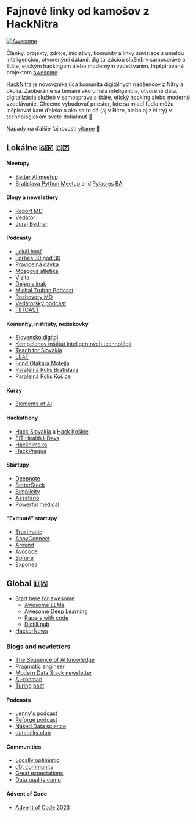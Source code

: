 # Fajnové linky od kamošov z HackNitra
[![Awesome](https://awesome.re/badge-flat.svg)](https://awesome.re)

Články, projekty, zdroje, iniciatívy, komunity a linky súvisiace s umelou inteligenciou, otvorenými dátami, digitalizáciou služieb v samospráve a štáte, etickým hackingom alebo moderným vzdelávaním. Inpšpirované projektom [awesome](https://github.com/sindresorhus/awesome).

[HackNitra](https://www.facebook.com/hacknitra) je novovznikajúca komunita digitálnych nadšencov z Nitry a okolia. Zaoberáme sa témami ako umelá inteligencia, otvorené dáta, digitalizácia služieb v samospráve a štáte, etický hacking alebo moderné vzdelávanie. Chceme vybudovať priestor, kde sa mladí ľudia môžu inšpirovať kam ďaleko a ako sa to dá (aj v Nitre, alebo aj z Nitry) v technologickom svete dotiahnuť 🙂

Nápady na ďalšie fajnovosti [vítame](https://github.com/HackNitra/fajnovosti/pulls) 🙌


## Lokálne 🇸🇰 🇨🇿

#### Meetupy
- [Better AI meetup](https://betteraimeetup.com/)
- [Bratislava Python Meetup](https://www.meetup.com/pyconsk/) and [Pyladies BA](https://www.meetup.com/pyladies-bratislava/events/297258912/)


#### Blogy a newslettery
- [Report MD](https://substack.com/@havran)
- [Vedátor](https://vedator.space/)
- [Juraj Bednar](https://juraj.bednar.io/blog/)


#### Podcasty

- [Lokál hosť](https://skpodcasty.sk/podcasty/lokal-host/)
- [Forbes 30 pod 30](https://skpodcasty.sk/podcasty/forbes-30-pod-30/)
- [Pravidelná dávka](https://pravidelnadavka.sk/)
- [Mozgová atletika](https://skpodcasty.sk/podcasty/mozgova-atletika/)
- [Vizita](https://skpodcasty.sk/podcasty/vizita/)
- [Dejepis inak](https://skpodcasty.sk/podcasty/dejepis-inak/)
- [Michal Truban Podcast](https://skpodcasty.sk/podcasty/michal-truban-podcast/)
- [Rozhovory MD](https://skpodcasty.sk/podcasty/rozhovory-md/)
- [Vedátorský podcast](https://skpodcasty.sk/podcasty/vedatorsky-podcast/)
- [FIITCAST](https://skpodcasty.sk/podcasty/fiitcast/)


#### Komunity, inštitúty, neziskovky

- [Slovensko.digital](https://slovensko.digital/)
- [Kempelenov inštitút inteligentných technológií](https://kinit.sk/sk)
- [Teach for Slovakia](https://teach.sk/cim-zijeme)
- [LEAF](https://www.leaf.sk/)
- [Fond Otakara Motejla](https://osf.cz/category/fond-otakara-motejla/)
- [Paralelná Polis Bratislava](https://paralelnapolis.sk/)
- [Paralelná Polis Košice](https://www.paralelnapoliskosice.sk/)



#### Kurzy

- [Elements of AI](https://www.elementsofai.sk/)

#### Hackathony

- [Hack Slovakia](https://hackslovakia.com) a [Hack Košice](https://hackkosice.com)
- [EIT Health i-Days](https://www.hackhealthcare.sk) 
- [Hacknime.to](https://www.hacknime.to/)
- [HackPrague](https://www.facebook.com/hackprague)

#### Startupy 
- [Deepnote](https://deepnote.com)
- [BetterStack](https://betterstack.com)
- [Simplicity](https://onesimplicity.com/)
- [Assetario](https://www.assetario.com)
- [Powerful medical](https://www.powerfulmedical.com)

#### "Exitnuté" startupy
- [Trustmatic](https://www.startitup.sk/z-bratislavy-do-sveta-slovaci-prerazili-s-ich-projektom-na-odhalovanie-kradnutia-a-falsovania-totoznosti-ludi/)
- [AhoyConnect](https://cc.cz/budoval-komunity-a-spravoval-15-milionu-uzivatelu-cesko-slovensky-startup-kupuje-americka-firma/)
- [Around](https://www.forbes.sk/najvacsi-startupovy-obchod-so-slovenskou-stopou-technologicky-gigant-miro-kupil-around/)
- [Avocode](https://www.lupa.cz/aktuality/americky-ceros-za-stovky-milionu-kupuje-cesky-software-avocode/)
- [Sphere](https://www.nextech.sk/a/Velky-uspech--Slovak-predal-svoj-startup-Sphere-spolocnosti-Twitter)
- [Exponea](https://www.forbes.sk/exponea-je-v-novych-rukach-ivana-chrenka-ako-vacsinoveho-majitela-nahradi-americky-bloomreach/)

## Global 🇺🇸
- [Start here for awesome](https://github.com/sindresorhus/awesome/tree/main)
  - [Awesome LLMs](https://github.com/Hannibal046/Awesome-LLM)
  - [Awesome Deep Learning](https://github.com/ChristosChristofidis/awesome-deep-learning)
  - [Papers with code](https://paperswithcode.com/)
  - [Distill.pub](https://distill.pub/)
- [HackerNews](https://news.ycombinator.com)

### Blogs and newletters

- [The Sequence of AI knowledge](https://thesequence.substack.com/)
- [Pragmatic engineer](https://newsletter.pragmaticengineer.com/)
- [Modern Data Stack newsletter](https://letters.moderndatastack.xyz/)
- [AI-ronman](https://ai-ronman-newsletter-1eaf90.beehiiv.com/)
- [Turing post](https://www.turingpost.com/)


#### Podcasts
- [Lenny's podcast](https://www.lennyspodcast.com/)
- [Reforge podcast](https://www.reforge.com/podcast/unsolicited-feedback)
- [Naked Data science](https://www.nds.show/)
- [datatalks.club](https://datatalks.club/)

#### Communities
- [Locally optimistic](https://locallyoptimistic.com/community/)
- [dbt community](https://www.getdbt.com/community)
- [Great expectations](https://greatexpectations.io/community)
- [Data quality camp](https://substack.com/@dataqualitycamp)


#### Advent of Code
- [Advent of Code 2023](https://adventofcode.com/)

  
